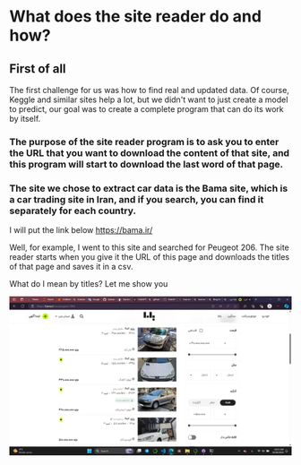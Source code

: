 # What does the site reader do and how?

## First of all

The first challenge for us was how to find real and updated data.
Of course, Keggle and similar sites help a lot, but we didn't want to just create a model to predict,
our goal was to create a complete program that can do its work by itself.

### The purpose of the site reader program is to ask you to enter the URL that you want to download the content of that site, and this program will start to download the last word of that page.
### The site we chose to extract car data is the Bama site, which is a car trading site in Iran, and if you search, you can find it separately for each country.
I will put the link below
https://bama.ir/

Well, for example, I went to this site and searched for Peugeot 206. The site reader starts when you give it the URL of this page and downloads the titles of that page and saves it in a csv.

What do I mean by titles? Let me show you

![](Screenshot%20(1).png)
